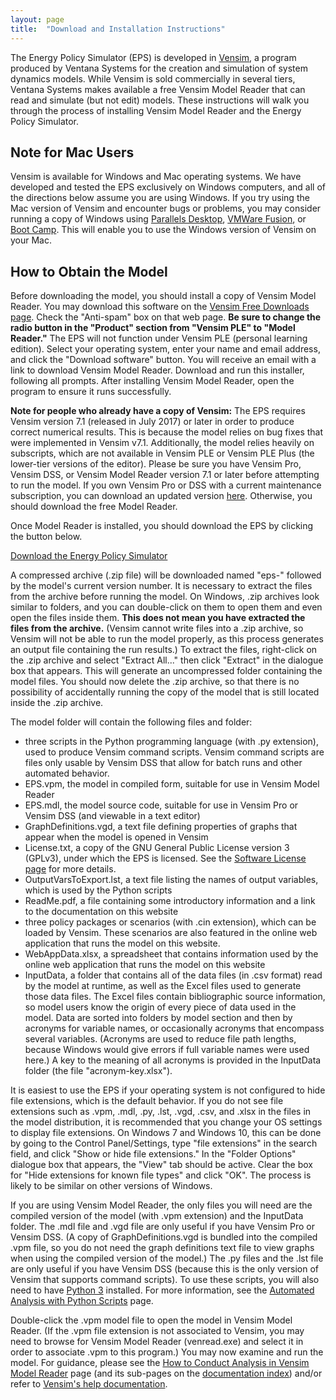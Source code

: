 ```yaml
---
layout: page
title:  "Download and Installation Instructions"
---
```


The Energy Policy Simulator (EPS) is developed in [Vensim](http://vensim.com/), a program produced by Ventana Systems for the creation and simulation of system dynamics models.  While Vensim is sold commercially in several tiers, Ventana Systems makes available a free Vensim Model Reader that can read and simulate (but not edit) models.  These instructions will walk you through the process of installing Vensim Model Reader and the Energy Policy Simulator.

## Note for Mac Users

Vensim is available for Windows and Mac operating systems.  We have developed and tested the EPS exclusively on Windows computers, and all of the directions below assume you are using Windows.  If you try using the Mac version of Vensim and encounter bugs or problems, you may consider running a copy of Windows using [Parallels Desktop](http://www.parallels.com/products/desktop/), [VMWare Fusion](https://www.vmware.com/products/fusion), or [Boot Camp](https://www.apple.com/support/bootcamp/getstarted/).  This will enable you to use the Windows version of Vensim on your Mac.

## How to Obtain the Model

Before downloading the model, you should install a copy of Vensim Model Reader.  You may download this software on the [Vensim Free Downloads page](http://vensim.com/free-download/).  Check the "Anti-spam" box on that web page.  **Be sure to change the radio button in the "Product" section from "Vensim PLE" to "Model Reader."**  The EPS will not function under Vensim PLE (personal learning edition).  Select your operating system, enter your name and email address, and click the "Download software" button.  You will receive an email with a link to download Vensim Model Reader.  Download and run this installer, following all prompts.  After installing Vensim Model Reader, open the program to ensure it runs successfully.

**Note for people who already have a copy of Vensim:** The EPS requires Vensim version 7.1 (released in July 2017) or later in order to produce correct numerical results.  This is because the model relies on bug fixes that were implemented in Vensim v7.1.  Additionally, the model relies heavily on subscripts, which are not available in Vensim PLE or Vensim PLE Plus (the lower-tier versions of the editor).  Please be sure you have Vensim Pro, Vensim DSS, or Vensim Model Reader version 7.1 or later before attempting to run the model.  If you own Vensim Pro or DSS with a current maintenance subscription, you can download an updated version [here](https://www.vensim.com/php-bin/download.html).  Otherwise, you should download the free Model Reader.

Once Model Reader is installed, you should download the EPS by clicking the button below.

<p><a href="https://github.com/Energy-Innovation/eps-us/archive/2.1.0.zip" class="btn">Download the Energy Policy Simulator</a></p>

A compressed archive (.zip file) will be downloaded named "eps-" followed by the model's current version number.  It is necessary to extract the files from the archive before running the model.  On Windows, .zip archives look similar to folders, and you can double-click on them to open them and even open the files inside them.  **This does not mean you have extracted the files from the archive.**  (Vensim cannot write files into a .zip archive, so Vensim will not be able to run the model properly, as this process generates an output file containing the run results.)  To extract the files, right-click on the .zip archive and select "Extract All..." then click "Extract" in the dialogue box that appears.  This will generate an uncompressed folder containing the model files.  You should now delete the .zip archive, so that there is no possibility of accidentally running the copy of the model that is still located inside the .zip archive.

The model folder will contain the following files and folder:

* three scripts in the Python programming language (with .py extension), used to produce Vensim command scripts.  Vensim command scripts are files only usable by Vensim DSS that allow for batch runs and other automated behavior.
* EPS.vpm, the model in compiled form, suitable for use in Vensim Model Reader
* EPS.mdl, the model source code, suitable for use in Vensim Pro or Vensim DSS (and viewable in a text editor)
* GraphDefinitions.vgd, a text file defining properties of graphs that appear when the model is opened in Vensim
* License.txt, a copy of the GNU General Public License version 3 (GPLv3), under which the EPS is licensed.  See the [Software License page](software-license.html) for more details.
* OutputVarsToExport.lst, a text file listing the names of output variables, which is used by the Python scripts
* ReadMe.pdf, a file containing some introductory information and a link to the documentation on this website
* three policy packages or scenarios (with .cin extension), which can be loaded by Vensim.  These scenarios are also featured in the online web application that runs the model on this website.
* WebAppData.xlsx, a spreadsheet that contains information used by the online web application that runs the model on this website
* InputData, a folder that contains all of the data files (in .csv format) read by the model at runtime, as well as the Excel files used to generate those data files.  The Excel files contain bibliographic source information, so model users know the origin of every piece of data used in the model.  Data are sorted into folders by model section and then by acronyms for variable names, or occasionally acronyms that encompass several variables.  (Acronyms are used to reduce file path lengths, because Windows would give errors if full variable names were used here.)  A key to the meaning of all acronyms is provided in the InputData folder (the file "acronym-key.xlsx").

It is easiest to use the EPS if your operating system is not configured to hide file extensions, which is the default behavior.  If you do not see file extensions such as .vpm, .mdl, .py, .lst, .vgd, .csv, and .xlsx in the files in the model distribution, it is recommended that you change your OS settings to display file extensions.  On Windows 7 and Windows 10, this can be done by going to the Control Panel/Settings, type "file extensions" in the search field, and click "Show or hide file extensions."  In the "Folder Options" dialogue box that appears, the "View" tab should be active.  Clear the box for "Hide extensions for known file types" and click "OK".  The process is likely to be similar on other versions of Windows.

If you are using Vensim Model Reader, the only files you will need are the compiled version of the model (with .vpm extension) and the InputData folder.  The .mdl file and .vgd file are only useful if you have Vensim Pro or Vensim DSS.  (A copy of GraphDefinitions.vgd is bundled into the compiled .vpm file, so you do not need the graph definitions text file to view graphs when using the compiled version of the model.)  The .py files and the .lst file are only useful if you have Vensim DSS (because this is the only version of Vensim that supports command scripts).  To use these scripts, you will also need to have [Python 3](https://www.python.org/downloads/) installed.  For more information, see the [Automated Analysis with Python Scripts](automated-analysis.html) page.

Double-click the .vpm model file to open the model in Vensim Model Reader.  (If the .vpm file extension is not associated to Vensim, you may need to browse for Vensim Model Reader (venread.exe) and select it in order to associate .vpm to this program.)  You may now examine and run the model.  For guidance, please see the [How to Conduct Analysis in Vensim Model Reader](how-to-conduct-analysis.html) page (and its sub-pages on the [documentation index](index.html)) and/or refer to [Vensim's help documentation](http://www.vensim.com/documentation/index.html).